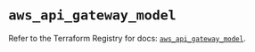 # `aws_api_gateway_model`

Refer to the Terraform Registry for docs: [`aws_api_gateway_model`](https://registry.terraform.io/providers/hashicorp/aws/5.64.0/docs/resources/api_gateway_model).
